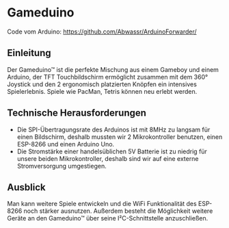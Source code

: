 # Gameduino
Code vom Arduino: https://github.com/Abwassr/ArduinoForwarder/

## Einleitung
Der Gameduino™ ist die perfekte Mischung aus einem Gameboy und einem Arduino, der TFT Touchbildschirm ermöglicht zusammen mit dem 360° Joystick und den 2 ergonomisch platzierten Knöpfen ein intensives Spielerlebnis. Spiele wie PacMan, Tetris können neu erlebt werden.

## Technische Herausforderungen
- Die SPI-Übertragungsrate des Arduinos ist mit 8MHz zu langsam für einen Bildschirm, deshalb mussten wir 2 Mikrokontroller benutzen, einen ESP-8266 und einen Arduino Uno. 
- Die Stromstärke einer handelsüblichen 5V Batterie ist zu niedrig für unsere beiden Mikrokontroller, deshalb sind wir auf eine externe Stromversorgung umgestiegen.

## Ausblick
Man kann weitere Spiele entwickeln und die WiFi Funktionalität des ESP-8266 noch stärker ausnutzen. Außerdem besteht die Möglichkeit weitere Geräte an den Gameduino™ über seine I²C-Schnittstelle anzuschließen.
